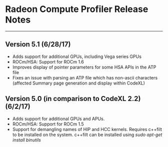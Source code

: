 # Radeon Compute Profiler Release Notes
---

## Version 5.1 (6/28/17)
 * Adds support for additional GPUs, including Vega series GPUs
 * ROCm/HSA: Support for ROCm 1.6
 * Improves display of pointer parameters for some HSA APIs in the ATP file
 * Fixes an issue with parsing an ATP file which has non-ascii characters (affected Summary page generation and display within CodeXL)

## Version 5.0 (in comparison to CodeXL 2.2) (6/2/17)
 * Adds support for additional GPUs and APUs.
 * ROCm/HSA: Support for ROCm 1.5
 * Support for demangling names of HIP and HCC kernels. Requires c++filt to be installed on the system. c++filt can be installed using *sudo apt-get install binutils*
